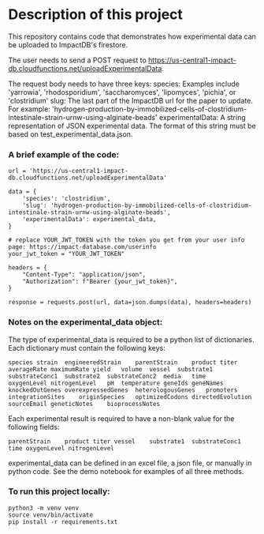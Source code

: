 # Description of this project
This repository contains code that demonstrates how experimental data can be uploaded to ImpactDB's firestore.

The user needs to send a POST request to https://us-central1-impact-db.cloudfunctions.net/uploadExperimentalData.

The request body needs to have three keys:
species: Examples include 'yarrowia', 'rhodosporidium', 'saccharomyces', 'lipomyces', 'pichia', or 'clostridium'
slug: The last part of the ImpactDB url for the paper to update. For example: 'hydrogen-production-by-immobilized-cells-of-clostridium-intestinale-strain-urnw-using-alginate-beads'
experimentalData: A string representation of JSON experimental data. The format of this string must be based on test_experimental_data.json.

### A brief example of the code:
```
url = 'https://us-central1-impact-db.cloudfunctions.net/uploadExperimentalData'

data = {
    'species': 'clostridium',
    'slug': 'hydrogen-production-by-immobilized-cells-of-clostridium-intestinale-strain-urnw-using-alginate-beads',
    'experimentalData': experimental_data,
}

# replace YOUR_JWT_TOKEN with the token you get from your user info page: https://impact-database.com/userinfo
your_jwt_token = "YOUR_JWT_TOKEN"

headers = {
    "Content-Type": "application/json",
    "Authorization": f"Bearer {your_jwt_token}",
}

response = requests.post(url, data=json.dumps(data), headers=headers)
```

### Notes on the experimental_data object:
The type of experimental_data is required to be a python list of dictionaries. Each dictionary must contain the following keys: 
```
species	strain	engineeredStrain	parentStrain	product	titer	averageRate	maximumRate	yield	volume	vessel	substrate1	substrateConc1	substrate2	substrateConc2	media	time	oxygenLevel	nitrogenLevel	pH	temperature	geneIds	geneNames	knockedOutGenes	overexpressedGenes	heterologousGenes	promoters	integrationSites	originSpecies	optimizedCodons	directedEvolution	sourceEmail	geneticNotes	bioprocessNotes
```

Each experimental result is required to have a non-blank value for the following fields: 
```
parentStrain	product	titer vessel	substrate1	substrateConc1 time	oxygenLevel	nitrogenLevel
```

experimental_data can be defined in an excel file, a json file, or manually in python code. See the demo notebook for examples of all three methods.

### To run this project locally:
```
python3 -m venv venv
source venv/bin/activate
pip install -r requirements.txt
```
